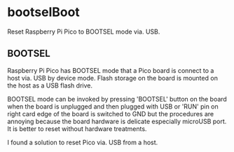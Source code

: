 # bootselBoot
Reset Raspberry Pi Pico to BOOTSEL mode via. USB.

## BOOTSEL

Raspberry Pi Pico has BOOTSEL mode that a Pico board is connect to a host via. USB by device mode. Flash storage on the board is mounted on the host as a USB flash drive.

BOOTSEL mode can be invoked by pressing 'BOOTSEL' button on the board when the board is unplugged and then plugged with USB or 'RUN' pin on right card edge of the board is switched to GND but the procedures are annoying because the board hardware is delicate especially microUSB port. It is better to reset without hardware treatments.

I found a solution to reset Pico via. USB from a host.
